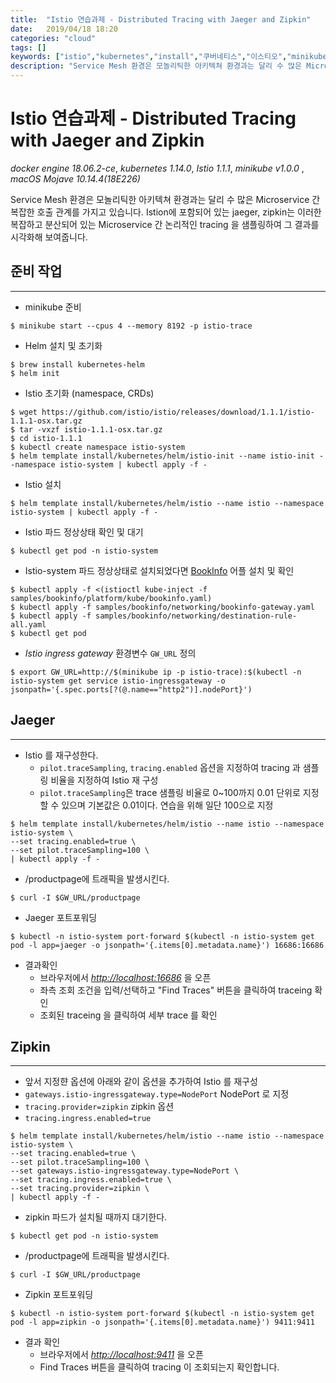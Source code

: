 ```yaml
---
title:  "Istio 연습과제 - Distributed Tracing with Jaeger and Zipkin"
date:   2019/04/18 18:20
categories: "cloud"
tags: []
keywords: ["istio","kubernetes","install","쿠버네티스","이스티오","minikube","jaeger","zipkin"]
description: "Service Mesh 환경은 모놀리틱한 아키텍쳐 환경과는 달리 수 많은 Microservice 간 복잡한 호출 관계를 가지고 있습니다. Istion에 포함되어 있는 jaeger, zipkin는 이러한 복잡하고 분산되어 있는 Microservice 간 논리적인  tracing 을 샘플링하여 그 결과를 시각화해 보여줍니다."
---
```


# Istio 연습과제 - Distributed Tracing with Jaeger and Zipkin
*docker engine 18.06.2-ce*, *kubernetes 1.14.0*, *Istio 1.1.1*, *minikube v1.0.0* , *macOS Mojave 10.14.4(18E226)*

Service Mesh 환경은 모놀리틱한 아키텍쳐 환경과는 달리 수 많은 Microservice 간 복잡한 호출 관계를 가지고 있습니다. Istion에 포함되어 있는 jaeger, zipkin는 이러한 복잡하고 분산되어 있는 Microservice 간 논리적인  tracing 을 샘플링하여 그 결과를 시각화해 보여줍니다.

## 준비 작업
***

* minikube 준비

~~~
$ minikube start --cpus 4 --memory 8192 -p istio-trace
~~~

* Helm 설치 및 초기화

~~~
$ brew install kubernetes-helm
$ helm init
~~~

* Istio 초기화 (namespace, CRDs)

~~~
$ wget https://github.com/istio/istio/releases/download/1.1.1/istio-1.1.1-osx.tar.gz
$ tar -vxzf istio-1.1.1-osx.tar.gz
$ cd istio-1.1.1
$ kubectl create namespace istio-system
$ helm template install/kubernetes/helm/istio-init --name istio-init --namespace istio-system | kubectl apply -f -
~~~

*  Istio 설치

~~~
$ helm template install/kubernetes/helm/istio --name istio --namespace istio-system | kubectl apply -f -
~~~

* Istio 파드 정상상태 확인 및 대기

~~~
$ kubectl get pod -n istio-system
~~~

* Istio-system 파드 정상상태로 설치되었다면  [BookInfo](https://istio.io/docs/examples/bookinfo/) 어플 설치 및 확인

~~~
$ kubectl apply -f <(istioctl kube-inject -f samples/bookinfo/platform/kube/bookinfo.yaml)
$ kubectl apply -f samples/bookinfo/networking/bookinfo-gateway.yaml
$ kubectl apply -f samples/bookinfo/networking/destination-rule-all.yaml
$ kubectl get pod
~~~

* _Istio ingress gateway_  환경변수 `GW_URL` 정의

~~~
$ export GW_URL=http://$(minikube ip -p istio-trace):$(kubectl -n istio-system get service istio-ingressgateway -o jsonpath='{.spec.ports[?(@.name=="http2")].nodePort}')
~~~


## Jaeger
***

* Istio 를 재구성한다.
  * `pilot.traceSampling`, `tracing.enabled` 옵션을 지정하여 tracing 과 샘플링 비율을 지정하여 Istio 재 구성
  * `pilot.traceSampling`은  trace 샘플링 비율로  0~100까지 0.01 단위로 지정할 수 있으며 기본값은 0.01이다.  연습을 위해 일단 100으로 지정

~~~
$ helm template install/kubernetes/helm/istio --name istio --namespace istio-system \
--set tracing.enabled=true \
--set pilot.traceSampling=100 \
| kubectl apply -f -
~~~

* /productpage에 트래픽을 발생시킨다.

~~~
$ curl -I $GW_URL/productpage
~~~

* Jaeger 포트포워딩
~~~
$ kubectl -n istio-system port-forward $(kubectl -n istio-system get pod -l app=jaeger -o jsonpath='{.items[0].metadata.name}') 16686:16686
~~~

* 결과확인
  * 브라우저에서 [_http://localhost:16686_](http://localhost:16686) 을 오픈
  * 좌측 조회 조건을 입력/선택하고 "Find Traces" 버튼을 클릭하여 traceing 확인
  * 조회된 traceing 을 클릭하여 세부 trace 를 확인


## Zipkin
***

*  앞서 지정햔 옵션에 아래와 같이 옵션을 추가하여 Istio 를 재구성
  * `gateways.istio-ingressgateway.type=NodePort` NodePort 로 지정
  * `tracing.provider=zipkin` zipkin 옵션
  * `tracing.ingress.enabled=true`

~~~
$ helm template install/kubernetes/helm/istio --name istio --namespace istio-system \
--set tracing.enabled=true \
--set pilot.traceSampling=100 \
--set gateways.istio-ingressgateway.type=NodePort \
--set tracing.ingress.enabled=true \
--set tracing.provider=zipkin \
| kubectl apply -f -
~~~

* zipkin 파드가 설치될 때까지 대기한다.

~~~
$ kubectl get pod -n istio-system
~~~

* /productpage에 트래픽을 발생시킨다.

~~~
$ curl -I $GW_URL/productpage
~~~

* Zipkin 포트포워딩

~~~
$ kubectl -n istio-system port-forward $(kubectl -n istio-system get pod -l app=zipkin -o jsonpath='{.items[0].metadata.name}') 9411:9411
~~~


* 결과 확인
  * 브라우저에서 [_http://localhost:9411_](http://localhost:9411) 을 오픈
  * Find Traces 버튼을 클릭하여 tracing 이 조회되는지 확인합니다.
